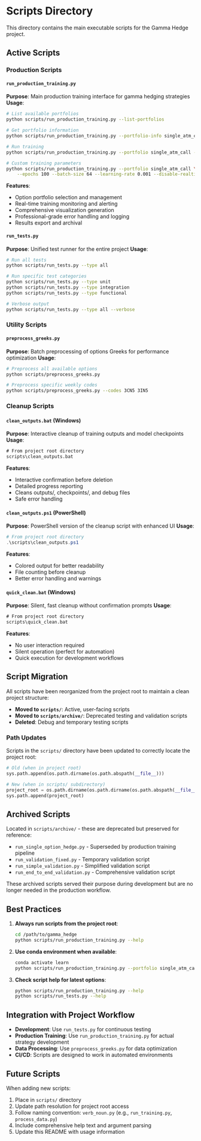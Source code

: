 # Scripts Directory

This directory contains the main executable scripts for the Gamma Hedge project.

## Active Scripts

### Production Scripts

#### `run_production_training.py`
**Purpose**: Main production training interface for gamma hedging strategies
**Usage**:
```bash
# List available portfolios
python scripts/run_production_training.py --list-portfolios

# Get portfolio information
python scripts/run_production_training.py --portfolio-info single_atm_call

# Run training
python scripts/run_production_training.py --portfolio single_atm_call --epochs 50

# Custom training parameters
python scripts/run_production_training.py --portfolio single_atm_call \
    --epochs 100 --batch-size 64 --learning-rate 0.001 --disable-realtime-plots
```

**Features**:
- Option portfolio selection and management
- Real-time training monitoring and alerting
- Comprehensive visualization generation
- Professional-grade error handling and logging
- Results export and archival

#### `run_tests.py`
**Purpose**: Unified test runner for the entire project
**Usage**:
```bash
# Run all tests
python scripts/run_tests.py --type all

# Run specific test categories
python scripts/run_tests.py --type unit
python scripts/run_tests.py --type integration
python scripts/run_tests.py --type functional

# Verbose output
python scripts/run_tests.py --type all --verbose
```

### Utility Scripts

#### `preprocess_greeks.py`
**Purpose**: Batch preprocessing of options Greeks for performance optimization
**Usage**:
```bash
# Preprocess all available options
python scripts/preprocess_greeks.py

# Preprocess specific weekly codes
python scripts/preprocess_greeks.py --codes 3CN5 3IN5
```

### Cleanup Scripts

#### `clean_outputs.bat` (Windows)
**Purpose**: Interactive cleanup of training outputs and model checkpoints
**Usage**:
```cmd
# From project root directory
scripts\clean_outputs.bat
```
**Features**:
- Interactive confirmation before deletion
- Detailed progress reporting
- Cleans outputs/, checkpoints/, and debug files
- Safe error handling

#### `clean_outputs.ps1` (PowerShell)
**Purpose**: PowerShell version of the cleanup script with enhanced UI
**Usage**:
```powershell
# From project root directory
.\scripts\clean_outputs.ps1
```
**Features**:
- Colored output for better readability
- File counting before cleanup
- Better error handling and warnings

#### `quick_clean.bat` (Windows)
**Purpose**: Silent, fast cleanup without confirmation prompts
**Usage**:
```cmd
# From project root directory
scripts\quick_clean.bat
```
**Features**:
- No user interaction required
- Silent operation (perfect for automation)
- Quick execution for development workflows

## Script Migration

All scripts have been reorganized from the project root to maintain a clean project structure:

- **Moved to `scripts/`**: Active, user-facing scripts
- **Moved to `scripts/archive/`**: Deprecated testing and validation scripts
- **Deleted**: Debug and temporary testing scripts

### Path Updates

Scripts in the `scripts/` directory have been updated to correctly locate the project root:
```python
# Old (when in project root)
sys.path.append(os.path.dirname(os.path.abspath(__file__)))

# New (when in scripts/ subdirectory)
project_root = os.path.dirname(os.path.dirname(os.path.abspath(__file__)))
sys.path.append(project_root)
```

## Archived Scripts

Located in `scripts/archive/` - these are deprecated but preserved for reference:

- `run_single_option_hedge.py` - Superseded by production training pipeline
- `run_validation_fixed.py` - Temporary validation script
- `run_simple_validation.py` - Simplified validation script  
- `run_end_to_end_validation.py` - Comprehensive validation script

These archived scripts served their purpose during development but are no longer needed in the production workflow.

## Best Practices

1. **Always run scripts from the project root**:
   ```bash
   cd /path/to/gamma_hedge
   python scripts/run_production_training.py --help
   ```

2. **Use conda environment when available**:
   ```bash
   conda activate learn
   python scripts/run_production_training.py --portfolio single_atm_call
   ```

3. **Check script help for latest options**:
   ```bash
   python scripts/run_production_training.py --help
   python scripts/run_tests.py --help
   ```

## Integration with Project Workflow

- **Development**: Use `run_tests.py` for continuous testing
- **Production Training**: Use `run_production_training.py` for actual strategy development
- **Data Processing**: Use `preprocess_greeks.py` for data optimization
- **CI/CD**: Scripts are designed to work in automated environments

## Future Scripts

When adding new scripts:
1. Place in `scripts/` directory
2. Update path resolution for project root access
3. Follow naming convention: `verb_noun.py` (e.g., `run_training.py`, `process_data.py`)
4. Include comprehensive help text and argument parsing
5. Update this README with usage information